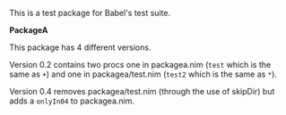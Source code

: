 This is a test package for Babel's test suite.

**PackageA**

This package has 4 different versions.

Version 0.2 contains two procs
one in packagea.nim (``test`` which is the same as ``+``) and one in packagea/test.nim
 (``test2`` which is the same as ``*``). 

Version 0.4 removes packagea/test.nim (through the use of skipDir) but adds a
``onlyIn04`` to packagea.nim.